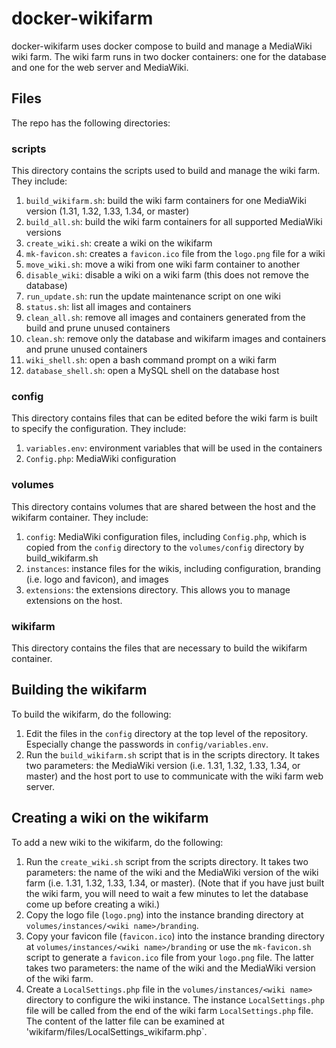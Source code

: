 # docker-wikifarm
docker-wikifarm uses docker compose to build and manage a MediaWiki wiki farm.
The wiki farm runs in two docker containers: one for the database and one for
the web server and MediaWiki.

## Files
The repo has the following directories:

### scripts

This directory contains the scripts used to build and manage the wiki farm.
They include:

1. `build_wikifarm.sh`: build the wiki farm containers for one MediaWiki
version (1.31, 1.32, 1.33, 1.34, or master)
1. `build_all.sh`: build the wiki farm containers for all supported
MediaWiki versions
1. `create_wiki.sh`: create a wiki on the wikifarm
1. `mk-favicon.sh`: creates a `favicon.ico` file from the `logo.png` file for
a wiki
1. `move_wiki.sh`: move a wiki from one wiki farm container to another
1. `disable_wiki`: disable a wiki on a wiki farm (this does not remove the
database)
1. `run_update.sh`: run the update maintenance script on one wiki
1. `status.sh`: list all images and containers
1. `clean_all.sh`: remove all images and containers generated from the build
and prune unused containers
1. `clean.sh`: remove only the database and wikifarm images and containers and
prune unused containers
1. `wiki_shell.sh`: open a bash command prompt on a wiki farm
1. `database_shell.sh`: open a MySQL shell on the database host

### config

This directory contains files that can be edited before the wiki farm is built
to specify the configuration. They include:

1. `variables.env`: environment variables that will be used in the containers
1. `Config.php`: MediaWiki configuration

### volumes

This directory contains volumes that are shared between the host and the
wikifarm container. They include:

1. `config`: MediaWiki configuration files, including `Config.php`, which is
copied from the `config` directory to the `volumes/config` directory by
build_wikifarm.sh
1. `instances`: instance files for the wikis, including configuration, branding
(i.e. logo and favicon), and images
1. `extensions`: the extensions directory. This allows you to manage extensions
on the host.

### wikifarm

This directory contains the files that are necessary to build the wikifarm
container.

## Building the wikifarm

To build the wikifarm, do the following:

1. Edit the files in the `config` directory at the top level of the repository.
Especially change the passwords in `config/variables.env`.
1. Run the `build_wikifarm.sh` script that is in the scripts directory. It
takes two parameters: the MediaWiki version (i.e. 1.31, 1.32, 1.33, 1.34, or
master) and the host port to use to communicate with the wiki farm web server.

## Creating a wiki on the wikifarm

To add a new wiki to the wikifarm, do the following:

1. Run the `create_wiki.sh` script from the scripts directory. It takes two
parameters: the name of the wiki and the MediaWiki version of the wiki farm
(i.e. 1.31, 1.32, 1.33, 1.34, or master). (Note that if you have just built
the wiki farm, you will need to wait a few minutes to let the database come up
before creating a wiki.)
1. Copy the logo file (`logo.png`) into the instance branding directory at
`volumes/instances/<wiki name>/branding`.
1. Copy your favicon file (`favicon.ico`) into the instance branding directory
at `volumes/instances/<wiki name>/branding` or use the `mk-favicon.sh` script
to generate a `favicon.ico` file from your `logo.png` file. The latter takes
two parameters: the name of the wiki and the MediaWiki version of the wiki
farm.
1. Create a `LocalSettings.php` file in the `volumes/instances/<wiki name>`
directory to configure the wiki instance. The instance `LocalSettings.php` file
will be called from the end of the wiki farm `LocalSettings.php` file. The
content of the latter file can be examined at
'wikifarm/files/LocalSettings_wikifarm.php`.

